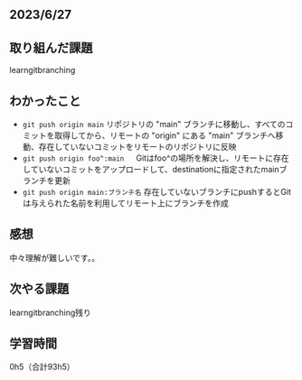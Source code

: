 ## 2023/6/27
## 取り組んだ課題
learngitbranching

## わかったこと
- `git push origin main` リポジトリの "main" ブランチに移動し、すべてのコミットを取得してから、リモートの "origin" にある "main" ブランチへ移動、存在していないコミットをリモートのリポジトリに反映
- `git push origin foo^:main `　Gitはfoo^の場所を解決し、リモートに存在していないコミットをアップロードして、destinationに指定されたmainブランチを更新
- `git push origin main:ブランチ名` 存在していないブランチにpushするとGitは与えられた名前を利用してリモート上にブランチを作成


## 感想
中々理解が難しいです。。


## 次やる課題
learngitbranching残り

## 学習時間
0h5（合計93h5）
